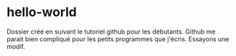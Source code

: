 # hello-world
Dossier créé en suivant le tutoriel github pour les débutants.
Github me parait bien compliqué pour les petits programmes que j'écris.
Essayons une modif.
